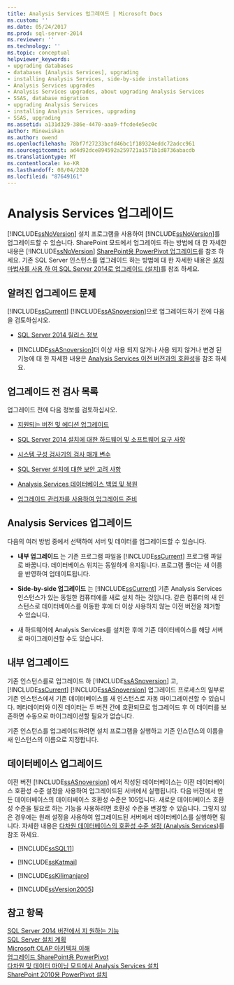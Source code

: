 ```yaml
---
title: Analysis Services 업그레이드 | Microsoft Docs
ms.custom: ''
ms.date: 05/24/2017
ms.prod: sql-server-2014
ms.reviewer: ''
ms.technology: ''
ms.topic: conceptual
helpviewer_keywords:
- upgrading databases
- databases [Analysis Services], upgrading
- installing Analysis Services, side-by-side installations
- Analysis Services upgrades
- Analysis Services upgrades, about upgrading Analysis Services
- SSAS, database migration
- upgrading Analysis Services
- installing Analysis Services, upgrading
- SSAS, upgrading
ms.assetid: a131d329-386e-4470-aaa9-ffcde4e5ec0c
author: Minewiskan
ms.author: owend
ms.openlocfilehash: 78bf7f27233bcfd46bc1f189324eddc72adcc961
ms.sourcegitcommit: ad4d92dce894592a259721a1571b1d8736abacdb
ms.translationtype: MT
ms.contentlocale: ko-KR
ms.lasthandoff: 08/04/2020
ms.locfileid: "87649161"
---
```

# <a name="upgrade-analysis-services"></a>Analysis Services 업그레이드
  [!INCLUDE[ssNoVersion](../../includes/ssnoversion-md.md)] 설치 프로그램을 사용하여 [!INCLUDE[ssNoVersion](../../includes/ssnoversion-md.md)]를 업그레이드할 수 있습니다. SharePoint 모드에서 업그레이드 하는 방법에 대 한 자세한 내용은 [!INCLUDE[ssNoVersion](../../includes/ssnoversion-md.md)] [SharePoint용 PowerPivot 업그레이드](upgrade-power-pivot-for-sharepoint.md)를 참조 하세요. 기존 SQL Server 인스턴스를 업그레이드 하는 방법에 대 한 자세한 내용은 [설치 마법사를 사용 하 여 SQL Server 2014로 업그레이드 &#40;설치&#41;](upgrade-sql-server-using-the-installation-wizard-setup.md)를 참조 하세요.  
  
## <a name="known-upgrade-issues"></a>알려진 업그레이드 문제  
 [!INCLUDE[ssCurrent](../../includes/sscurrent-md.md)] [!INCLUDE[ssASnoversion](../../includes/ssasnoversion-md.md)]으로 업그레이드하기 전에 다음을 검토하십시오.  
  
-   [SQL Server 2014 릴리스 정보](https://go.microsoft.com/fwlink/?LinkID=296445)  
  
-   [!INCLUDE[ssASnoversion](../../includes/ssasnoversion-md.md)]더 이상 사용 되지 않거나 사용 되지 않거나 변경 된 기능에 대 한 자세한 내용은 [Analysis Services 이전 버전과의 호환성](https://docs.microsoft.com/analysis-services/analysis-services-backward-compatibility)을 참조 하세요.  
  
## <a name="pre-upgrade-checklist"></a>업그레이드 전 검사 목록  
 업그레이드 전에 다음 정보를 검토하십시오.  
  
-   [지원되는 버전 및 에디션 업그레이드](supported-version-and-edition-upgrades.md)  
  
-   [SQL Server 2014 설치에 대한 하드웨어 및 소프트웨어 요구 사항](../../sql-server/install/hardware-and-software-requirements-for-installing-sql-server.md)  
  
-   [시스템 구성 검사기의 검사 매개 변수](check-parameters-for-the-system-configuration-checker.md)  
  
-   [SQL Server 설치에 대한 보안 고려 사항](../../sql-server/install/security-considerations-for-a-sql-server-installation.md)  
  
-   [Analysis Services 데이터베이스 백업 및 복원](https://docs.microsoft.com/analysis-services/multidimensional-models/backup-and-restore-of-analysis-services-databases)  
  
-   [업그레이드 관리자를 사용하여 업그레이드 준비](../../sql-server/install/use-upgrade-advisor-to-prepare-for-upgrades.md)  
  
## <a name="upgrading-analysis-services"></a>Analysis Services 업그레이드  
 다음의 여러 방법 중에서 선택하여 서버 및 데이터를 업그레이드할 수 있습니다.  
  
-   **내부 업그레이드** 는 기존 프로그램 파일을 [!INCLUDE[ssCurrent](../../includes/sscurrent-md.md)] 프로그램 파일로 바꿉니다. 데이터베이스 위치는 동일하게 유지됩니다. 프로그램 폴더는 새 이름을 반영하여 업데이트됩니다.  
  
-   **Side-by-side 업그레이드** 는 [!INCLUDE[ssCurrent](../../includes/sscurrent-md.md)] 기존 Analysis Services 인스턴스가 있는 동일한 컴퓨터에를 새로 설치 하는 것입니다. 같은 컴퓨터의 새 인스턴스로 데이터베이스를 이동한 후에 더 이상 사용하지 않는 이전 버전을 제거할 수 있습니다.  
  
-   새 하드웨어에 Analysis Services를 설치한 후에 기존 데이터베이스를 해당 서버로 마이그레이션할 수도 있습니다.  
  
## <a name="in-place-upgrade"></a>내부 업그레이드  
 기존 인스턴스를로 업그레이드 하 [!INCLUDE[ssASnoversion](../../includes/ssasnoversion-md.md)] 고, [!INCLUDE[ssCurrent](../../includes/sscurrent-md.md)] [!INCLUDE[ssASnoversion](../../includes/ssasnoversion-md.md)] 업그레이드 프로세스의 일부로 기존 인스턴스에서 기존 데이터베이스를 새 인스턴스로 자동 마이그레이션할 수 있습니다. 메타데이터와 이진 데이터는 두 버전 간에 호환되므로 업그레이드 후 이 데이터를 보존하면 수동으로 마이그레이션할 필요가 없습니다.  
  
 기존 인스턴스를 업그레이드하려면 설치 프로그램을 실행하고 기존 인스턴스의 이름을 새 인스턴스의 이름으로 지정합니다.  
  
## <a name="upgrading-databases"></a>데이터베이스 업그레이드  
 이전 버전 [!INCLUDE[ssASnoversion](../../includes/ssasnoversion-md.md)] 에서 작성된 데이터베이스는 이전 데이터베이스 호환성 수준 설정을 사용하여 업그레이드된 서버에서 실행됩니다. 다음 버전에서 만든 데이터베이스의 데이터베이스 호환성 수준은 105입니다. 새로운 데이터베이스 호환성 수준을 필요로 하는 기능을 사용하려면 호환성 수준을 변경할 수 있습니다. 그렇지 않은 경우에는 원래 설정을 사용하여 업그레이드된 서버에서 데이터베이스를 실행하면 됩니다. 자세한 내용은 [다차원 데이터베이스의 호환성 수준 설정 &#40;Analysis Services&#41;](https://docs.microsoft.com/analysis-services/multidimensional-models/compatibility-level-of-a-multidimensional-database-analysis-services)를 참조 하세요.  
  
-   [!INCLUDE[ssSQL11](../../includes/sssql11-md.md)]  
  
-   [!INCLUDE[ssKatmai](../../includes/sskatmai-md.md)]  
  
-   [!INCLUDE[ssKilimanjaro](../../includes/sskilimanjaro-md.md)]  
  
-   [!INCLUDE[ssVersion2005](../../includes/ssversion2005-md.md)]  
  
## <a name="see-also"></a>참고 항목  
 [SQL Server 2014 버전에서 지 원하는 기능](../../getting-started/features-supported-by-the-editions-of-sql-server-2014.md)   
 [SQL Server 설치 계획](../../sql-server/install/planning-a-sql-server-installation.md)   
 [Microsoft OLAP 아키텍처 이해](https://docs.microsoft.com/analysis-services/multidimensional-models/olap-physical/understanding-microsoft-olap-architecture)   
 [업그레이드 SharePoint용 PowerPivot](upgrade-power-pivot-for-sharepoint.md)   
 [다차원 및 데이터 마이닝 모드에서 Analysis Services 설치](../../sql-server/install/install-analysis-services-in-multidimensional-and-data-mining-mode.md)   
 [SharePoint 2010용 PowerPivot 설치](../../sql-server/install/powerpivot-for-sharepoint-2010-installation.md)  
  
  

